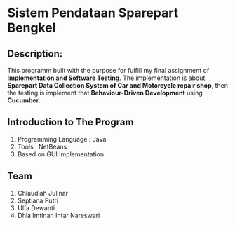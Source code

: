 # Sistem Pendataan Sparepart Bengkel

## Description:
This programm built with the purpose for fulfill my final assignment of **Implementation and Software Testing**. The implementation is about **Sparepart Data Collection System of Car and Motorcycle repair shop**, then the testing is implement that **Behaviour-Driven Development** using **Cucumber**.

## Introduction to The Program
1. Programming Language : Java
2. Tools : NetBeans
3. Based on GUI Implementation

## Team
1. Chlaudiah Julinar
2. Septiana Putri 
3. Ulfa Dewanti
4. Dhia Imtinan Intar Nareswari
